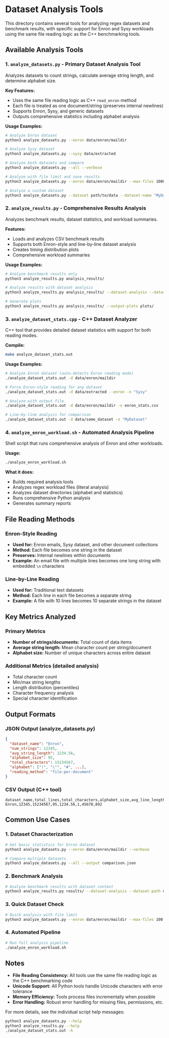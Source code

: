 # Dataset Analysis Tools

This directory contains several tools for analyzing regex datasets and benchmark results, with specific support for Enron and Sysy workloads using the same file reading logic as the C++ benchmarking tools.

## Available Analysis Tools

### 1. `analyze_datasets.py` - Primary Dataset Analysis Tool

Analyzes datasets to count strings, calculate average string length, and determine alphabet size.

**Key Features:**
- Uses the same file reading logic as C++ `read_enron` method
- Each file is treated as one document/string (preserves internal newlines)
- Supports Enron, Sysy, and generic datasets
- Outputs comprehensive statistics including alphabet analysis

**Usage Examples:**
```bash
# Analyze Enron dataset
python3 analyze_datasets.py --enron data/enron/maildir

# Analyze Sysy dataset  
python3 analyze_datasets.py --sysy data/extracted

# Analyze both datasets and compare
python3 analyze_datasets.py --all --verbose

# Analyze with file limit and save results
python3 analyze_datasets.py --enron data/enron/maildir --max-files 1000 --output enron_stats.json

# Analyze a custom dataset
python3 analyze_datasets.py --dataset path/to/data --dataset-name "MyDataset"
```

### 2. `analyze_results.py` - Comprehensive Results Analysis

Analyzes benchmark results, dataset statistics, and workload summaries.

**Features:**
- Loads and analyzes CSV benchmark results
- Supports both Enron-style and line-by-line dataset analysis
- Creates timing distribution plots
- Comprehensive workload summaries

**Usage Examples:**
```bash
# Analyze benchmark results only
python3 analyze_results.py analysis_results/

# Analyze results with dataset analysis
python3 analyze_results.py analysis_results/ --dataset-analysis --dataset-path data/enron/maildir --dataset-type enron

# Generate plots
python3 analyze_results.py analysis_results/ --output-plots plots/
```

### 3. `analyze_dataset_stats.cpp` - C++ Dataset Analyzer

C++ tool that provides detailed dataset statistics with support for both reading modes.

**Compile:**
```bash
make analyze_dataset_stats.out
```

**Usage Examples:**
```bash
# Analyze Enron dataset (auto-detects Enron reading mode)
./analyze_dataset_stats.out -d data/enron/maildir

# Force Enron-style reading for any dataset
./analyze_dataset_stats.out -d data/extracted --enron -n "Sysy"

# Analyze with output file
./analyze_dataset_stats.out -d data/enron/maildir -o enron_stats.csv

# Line-by-line analysis for comparison
./analyze_dataset_stats.out -d data/some_dataset -n "MyDataset"
```

### 4. `analyze_enron_workload.sh` - Automated Analysis Pipeline

Shell script that runs comprehensive analysis of Enron and other workloads.

**Usage:**
```bash
./analyze_enron_workload.sh
```

**What it does:**
- Builds required analysis tools
- Analyzes regex workload files (literal analysis)
- Analyzes dataset directories (alphabet and statistics)
- Runs comprehensive Python analysis
- Generates summary reports

## File Reading Methods

### Enron-Style Reading
- **Used for:** Enron emails, Sysy dataset, and other document collections
- **Method:** Each file becomes one string in the dataset
- **Preserves:** Internal newlines within documents
- **Example:** An email file with multiple lines becomes one long string with embedded `\n` characters

### Line-by-Line Reading  
- **Used for:** Traditional text datasets
- **Method:** Each line in each file becomes a separate string
- **Example:** A file with 10 lines becomes 10 separate strings in the dataset

## Key Metrics Analyzed

### Primary Metrics
- **Number of strings/documents:** Total count of data items
- **Average string length:** Mean character count per string/document
- **Alphabet size:** Number of unique characters across entire dataset

### Additional Metrics (detailed analysis)
- Total character count
- Min/max string lengths
- Length distribution (percentiles)
- Character frequency analysis
- Special character identification

## Output Formats

### JSON Output (analyze_datasets.py)
```json
{
  "dataset_name": "Enron",
  "num_strings": 12345,
  "avg_string_length": 1234.56,
  "alphabet_size": 95,
  "total_characters": 15234567,
  "alphabet": ["!", "\"", "#", ...],
  "reading_method": "file-per-document"
}
```

### CSV Output (C++ tool)
```csv
dataset_name,total_lines,total_characters,alphabet_size,avg_line_length,min_line_length,max_line_length,median_line_length
Enron,12345,15234567,95,1234.56,1,45678,892
```

## Common Use Cases

### 1. Dataset Characterization
```bash
# Get basic statistics for Enron dataset
python3 analyze_datasets.py --enron data/enron/maildir --verbose

# Compare multiple datasets
python3 analyze_datasets.py --all --output comparison.json
```

### 2. Benchmark Analysis
```bash
# Analyze benchmark results with dataset context
python3 analyze_results.py results/ --dataset-analysis --dataset-path data/enron/maildir --dataset-type enron
```

### 3. Quick Dataset Check
```bash
# Quick analysis with file limit
python3 analyze_datasets.py --enron data/enron/maildir --max-files 100
```

### 4. Automated Pipeline
```bash
# Run full analysis pipeline
./analyze_enron_workload.sh
```

## Notes

- **File Reading Consistency:** All tools use the same file reading logic as the C++ benchmarking code
- **Unicode Support:** All Python tools handle Unicode characters with error tolerance
- **Memory Efficiency:** Tools process files incrementally when possible
- **Error Handling:** Robust error handling for missing files, permissions, etc.

For more details, see the individual script help messages:
```bash
python3 analyze_datasets.py --help
python3 analyze_results.py --help
./analyze_dataset_stats.out -h
```
